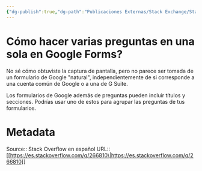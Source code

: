 ```yaml
---
{"dg-publish":true,"dg-path":"Publicaciones Externas/Stack Exchange/Stack Overflow en español/es.stackoverflow.com-266810.md","permalink":"/publicaciones-externas/stack-exchange/stack-overflow-en-espanol/es-stackoverflow-com-266810/","title":"Cómo hacer varias preguntas en una sola en Google Forms?","hide":true,"noteIcon":"\"0\"","created":"2024-04-03T12:49:10.355-06:00","updated":"2024-04-05T16:43:55.385-06:00"}
---
```


# Cómo hacer varias preguntas en una sola en Google Forms?

No sé cómo obtuviste la captura de pantalla, pero no parece ser tomada de un formulario de Google "natural", independientemente de si corresponde a una cuenta común de Google o a una de G Suite.


Los formularios de Google además de preguntas pueden incluir títulos y secciones. Podrías usar uno de estos para agrupar las preguntas de tus formularios.


# Metadata
Source:: Stack Overflow en español
URL:: [[https://es.stackoverflow.com/q/266810\|https://es.stackoverflow.com/q/266810]]

